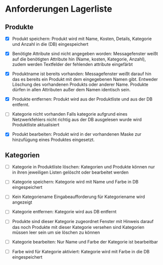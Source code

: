 # Anforderungen Lagerliste

## Produkte

- [x] Produkt speichern:
	Produkt wird mit Name, Kosten, Details, Kategorie und Anzahl in die (DB) eingespeichert

- [x] Benötigte Attribute sind nicht angegeben worden:
	Messagefenster weißt auf die benötigten Attribute hin (Name, kosten, Kategorie, Anzahl), zudem werden Textfelder der fehlenden attribute eingefärbt

- [x] Produktname ist bereits vorhanden:
	Messagefenster weißt darauf hin das es bereits ein Produkt mit dem eingegebenen Namen gibt. 
	Entweder Löschung des vorhandenen Produkts oder anderer Name.
	Produkte dürfen in allen Attributen außer dem Namen identisch sein.

- [x] Produkte entfernen: 
	Produkt wird aus der Produktliste und aus der DB entfernt.

- [ ] Kategorie nicht vorhanden
	Falls kategorie aufgrund eines Netzwerkfehlers nicht richtig aus der DB ausgelesen wurde wird Produktliste aktualisiert

- [x] Produkt bearbeiten:
	Produkt wird in der vorhandenen Maske zur hinzufügung eines Produktes eingesetzt.

## Kategorien

- [ ] Kategorie in Produktliste löschen: 
	Kategorien und Produkte können nur in ihren jeweiligen Listen gelöscht oder bearbeitet werden

- [ ] Kategorie speichern:
	Kategorie wird mit Name und Farbe in DB eingespeichert

- [ ] Kein Kategoriename
	Eingabeaufforderung für Kategoriename wird angezeigt

- [ ] Kategorie entfernen:
	Kategorie wird aus DB entfernt
	
- [ ] Produkte sind dieser Kategorie zugeordnet
	Fenster mit Hinweis darauf das noch Produkte mit dieser Kategorie versehen sind
	Kategorien müssen leer sein um sie löschen zu können
	
- [ ] Kategorie bearbeiten:
	Nur Name und Farbe der Kategorie ist bearbeitbar

- [ ] Farbe wird für Kategorie aktiviert:
	Kategorie wird mit Farbe in die DB eingespeichert
